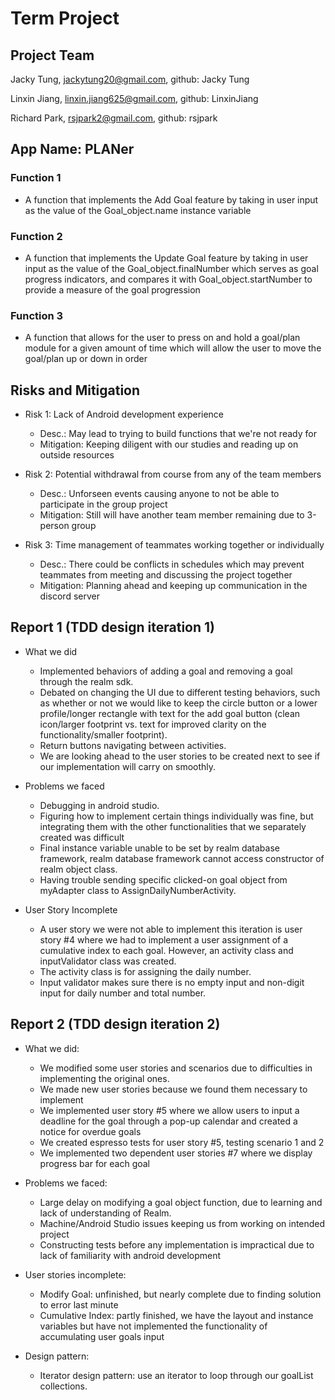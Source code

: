 # Term Project

## Project Team

Jacky Tung, jackytung20@gmail.com, github: Jacky Tung

Linxin Jiang, linxin.jiang625@gmail.com, github: LinxinJiang

Richard Park, rsjpark2@gmail.com, github: rsjpark

## App Name: PLANer

### Function 1

- A function that implements the Add Goal feature by taking in user input as the value of the Goal_object.name instance variable

### Function 2

- A function that implements the Update Goal feature by taking in user input as the value of the Goal_object.finalNumber which serves as goal progress indicators, and compares it with Goal_object.startNumber to provide a measure of the goal progression

### Function 3

- A function that allows for the user to press on and hold a goal/plan module for a given amount of time which will allow the user to move the goal/plan up or down in order

## Risks and Mitigation

- Risk 1: Lack of Android development experience

  - Desc.: May lead to trying to build functions that we're not ready for
  - Mitigation: Keeping diligent with our studies and reading up on outside resources

- Risk 2: Potential withdrawal from course from any of the team members

  - Desc.: Unforseen events causing anyone to not be able to participate in the group project
  - Mitigation: Still will have another team member remaining due to 3-person group

- Risk 3: Time management of teammates working together or individually
  - Desc.: There could be conflicts in schedules which may prevent teammates from meeting and discussing the project together
  - Mitigation: Planning ahead and keeping up communication in the discord server


## Report 1 (TDD design iteration 1)

- What we did 
  - Implemented behaviors of adding a goal and removing a goal through the realm sdk.
  - Debated on changing the UI due to different testing behaviors, such as whether or not we would like to keep the circle button or a lower profile/longer rectangle with text for the add goal button (clean icon/larger footprint vs. text for improved clarity on the functionality/smaller footprint). 
  - Return buttons navigating between activities.
  - We are looking ahead to the user stories to be created next to see if our implementation will carry on smoothly. 

- Problems we faced
  - Debugging in android studio.
  - Figuring how to implement certain things individually was fine, but integrating them with the other functionalities that we separately created was difficult
  - Final instance variable unable to be set by realm database framework, realm database framework cannot access constructor of realm object class.
  - Having trouble sending specific clicked-on goal object from myAdapter class to AssignDailyNumberActivity.  

- User Story Incomplete
  - A user story we were not able to implement this iteration is user story #4 where we had to implement a user assignment of a cumulative index to each goal. However, an activity class and inputValidator class was created.
  - The activity class is for assigning the daily number.
  - Input validator makes sure there is no empty input and non-digit input for daily number and total number.  


## Report 2 (TDD design iteration 2)

- What we did:
  - We modified some user stories and scenarios due to difficulties in implementing the original ones. 
  - We made new user stories because we found them necessary to implement
  - We implemented user story #5 where we allow users to input a deadline for the goal through a pop-up calendar and created a notice for overdue goals
  - We created espresso tests for user story #5, testing scenario 1 and 2
  - We implemented two dependent user stories #7 where we display progress bar for each goal 

- Problems we faced:
  - Large delay on modifying a goal object function, due to learning and lack of understanding of Realm.
  - Machine/Android Studio issues keeping us from working on intended project
  - Constructing tests before any implementation is impractical due to lack of familiarity with android development

- User stories incomplete: 
  - Modify Goal: unfinished, but nearly complete due to finding solution to error last minute
  - Cumulative Index: partly finished, we have the layout and instance variables but have not implemented the functionality of accumulating user goals input

- Design pattern:
  - Iterator design pattern: use an iterator to loop through our goalList collections.

